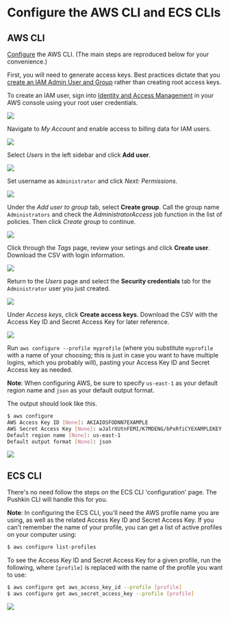 # Configure the AWS CLI and ECS CLIs

## AWS CLI

[Configure](https://docs.aws.amazon.com/cli/latest/userguide/cli-chap-configure.html) the AWS CLI. (The main steps are reproduced below for your convenience.)

First, you will need to generate access keys. Best practices dictate that you [create an IAM Admin User and Group](https://docs.aws.amazon.com/IAM/latest/UserGuide/getting-started_create-admin-group.html) rather than creating root access keys. 

To create an IAM user, sign into [Identity and Access Management](https://console.aws.amazon.com/iam/) in your AWS console using your root user credentials.

![](../../.gitbook/assets/aws_8.gif)

Navigate to *My Account* and enable access to billing data for IAM users.

![](../../.gitbook/assets/aws_10.gif)

Select *Users* in the left sidebar and click **Add user**. 

![](../../.gitbook/assets/aws_12.gif)

Set username as `Administrator` and click *Next: Permissions*.

![](../../.gitbook/assets/aws_13.gif)

Under the *Add user to group* tab, select **Create group**. Call the group name `Administrators` and check the *AdministratorAccess* job function in the list of policies. Then click *Create group* to continue.

![](../../.gitbook/assets/aws_14.gif)

Click through the *Tags* page, review your setings and click **Create user**. Download the CSV with login information.

![](../../.gitbook/assets/aws_15.gif)

Return to the *Users* page and select the **Security credentials** tab for the `Administrator` user you just created. 

![](../../.gitbook/assets/aws_16.gif)

Under *Access keys*, click **Create access keys**. Download the CSV with the Access Key ID and Secret Access Key for later reference.

![](../../.gitbook/assets/aws_17.gif)


Run `aws configure --profile myprofile` (where you substitute `myprofile` with a name of your choosing; this is just in case you want to have multiple logins, which you probably will), pasting your Access Key ID and Secret Access key as needed.

**Note**: When configuring AWS, be sure to specify `us-east-1` as your default region name and `json` as your default output format.

The output should look like this.

```bash
$ aws configure
AWS Access Key ID [None]: AKIAIOSFODNN7EXAMPLE
AWS Secret Access Key [None]: wJalrXUtnFEMI/K7MDENG/bPxRfiCYEXAMPLEKEY
Default region name [None]: us-east-1
Default output format [None]: json
```

![](../../.gitbook/assets/aws_24.gif)


## ECS CLI

There's no need follow the steps on the ECS CLI 'configuration' page. The Pushkin CLI will handle this for you.


**Note**: In configuring the ECS CLI, you'll need the AWS profile name you are using, as well as the related Access Key ID and Secret Access Key. If you can't remember the name of your profile, you can get a list of active profiles on your computer using:

```bash
$ aws configure list-profiles
```

To see the Access Key ID and Secret Access Key for a given profile, run the following, where `[profile]` is replaced with the name of the profile you want to use:

```bash
$ aws configure get aws_access_key_id --profile [profile]
$ aws configure get aws_secret_access_key --profile [profile]
```


![](../../.gitbook/assets/aws_25.gif)
